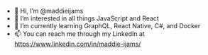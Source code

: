 - 👋 Hi, I’m @maddieijams
- 👀 I’m interested in all things JavaScript and React
- 🌱 I’m currently learning GraphQL, React Native, C#, and Docker
- 📫 You can reach me through my LinkedIn at https://www.linkedin.com/in/maddie-ijams/

<!---
maddieijams/maddieijams is a ✨ special ✨ repository because its `README.md` (this file) appears on your GitHub profile.
You can click the Preview link to take a look at your changes.
--->
